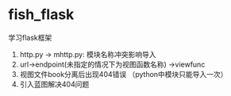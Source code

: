 # fish_flask
学习flask框架
1. http.py -> mhttp.py: 模块名称冲突影响导入
2. url->endpoint(未指定的情况下为视图函数名称) ->viewfunc
3. 视图文件book分离后出现404错误 （python中模块只能导入一次）
4. 引入蓝图解决404问题